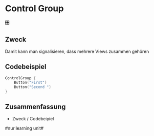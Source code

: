# Control Group
🎛️

## Zweck

Damit kann man signalisieren, dass mehrere Views zusammen gehören

## Codebeispiel

```swift
ControlGroup {
	Button("First")
	Button("Second ")
}
```

## Zusammenfassung
- Zweck / Codebeipiel


#nur learning unit#